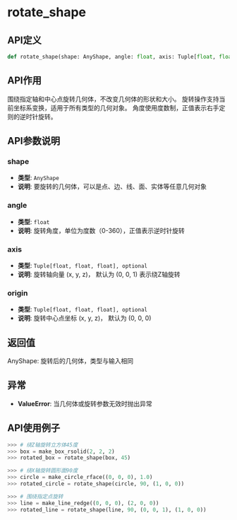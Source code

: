 # rotate_shape

## API定义

```python
def rotate_shape(shape: AnyShape, angle: float, axis: Tuple[float, float, float] = (0, 0, 1), origin: Tuple[float, float, float] = (0, 0, 0)) -> AnyShape
```

## API作用

围绕指定轴和中心点旋转几何体，不改变几何体的形状和大小。
旋转操作支持当前坐标系变换，适用于所有类型的几何对象。
角度使用度数制，正值表示右手定则的逆时针旋转。

## API参数说明

### shape

- **类型**: `AnyShape`
- **说明**: 要旋转的几何体，可以是点、边、线、面、实体等任意几何对象

### angle

- **类型**: `float`
- **说明**: 旋转角度，单位为度数（0-360），正值表示逆时针旋转

### axis

- **类型**: `Tuple[float, float, float], optional`
- **说明**: 旋转轴向量 (x, y, z)， 默认为 (0, 0, 1) 表示绕Z轴旋转

### origin

- **类型**: `Tuple[float, float, float], optional`
- **说明**: 旋转中心点坐标 (x, y, z)， 默认为 (0, 0, 0)

## 返回值

AnyShape: 旋转后的几何体，类型与输入相同

## 异常

- **ValueError**: 当几何体或旋转参数无效时抛出异常

## API使用例子

```python
>>> # 绕Z轴旋转立方体45度
>>> box = make_box_rsolid(2, 2, 2)
>>> rotated_box = rotate_shape(box, 45)

>>> # 绕X轴旋转圆形面90度
>>> circle = make_circle_rface((0, 0, 0), 1.0)
>>> rotated_circle = rotate_shape(circle, 90, (1, 0, 0))

>>> # 围绕指定点旋转
>>> line = make_line_redge((0, 0, 0), (2, 0, 0))
>>> rotated_line = rotate_shape(line, 90, (0, 0, 1), (1, 0, 0))
```

